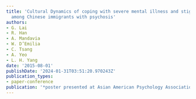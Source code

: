 ```yaml
---
title: 'Cultural Dynamics of coping with severe mental illness and stigma: Secrecy
  among Chinese immigrants with psychosis'
authors:
- G. Lai
- R. Han
- A. Mandavia
- W. D’Emilia
- C. Tsang
- A. Yeo
- L. H. Yang
date: '2015-08-01'
publishDate: '2024-01-31T03:51:20.970243Z'
publication_types:
- paper-conference
publication: '*poster presented at Asian American Psychology Association Annual Convention*'
---
```


